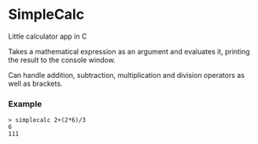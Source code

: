 # SimpleCalc
Little calculator app in C

Takes a mathematical expression as an argument and evaluates it, printing the result to the console window.

Can handle addition, subtraction, multiplication and division operators as well as brackets.

### Example

```
> simplecalc 2+(2*6)/3
6
111
